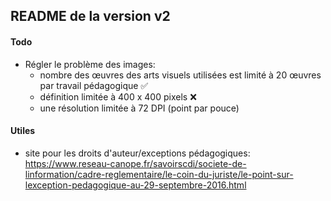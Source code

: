 ## README de la version v2

#### Todo

* Régler le problème des images:
    * nombre des œuvres des arts visuels utilisées est limité à 20 œuvres par travail pédagogique :white_check_mark:
    * définition limitée à 400 x 400 pixels :x:
    * une résolution limitée à 72 DPI (point par pouce)

#### Utiles 

- site pour les droits d'auteur/exceptions pédagogiques:
https://www.reseau-canope.fr/savoirscdi/societe-de-linformation/cadre-reglementaire/le-coin-du-juriste/le-point-sur-lexception-pedagogique-au-29-septembre-2016.html
  
